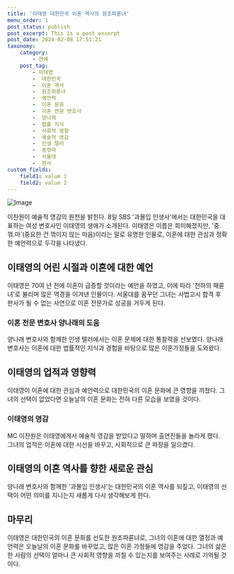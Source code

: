 ```yaml
---
title: '이태영 대한민국 이혼 역사의 원조파륜녀'
menu_order: 1
post_status: publish
post_excerpt: This is a post excerpt
post_date: 2024-02-08 17:51:21
taxonomy:
    category:
        - 연예
    post_tag:
        - 이태영
        -  대한민국
        -  이혼 역사
        -  원조파륜녀
        -  예언력
        -  이혼 문화
        -  이혼 전문 변호사
        -  양나래
        -  법률 지식
        -  사회적 영향
        -  예술적 영감
        -  인생 텔러
        -  중꺾마
        -  서울대
        -  판사
custom_fields:
    field1: value 1
    field2: value 2
---
```


![Image](https://mimgnews.pstatic.net/image/312/2024/02/08/0000648441_001_20240208090201352.jpg?type=w540)

이찬원이 예술적 영감의 원천을 밝힌다. 8일 SBS '과몰입 인생사'에서는 대한민국을 대표하는 여성 변호사인 이태영의 생애가 소개된다. 이태영은 이름은 희미해졌지만, '중.꺾.마'(중요한 건 꺾이지 않는 마음)이라는 말로 유명한 인물로, 이혼에 대한 관심과 정확한 예언력으로 두각을 나타냈다.
## 이태영의 어린 시절과 이혼에 대한 예언
이태영은 70여 년 전에 이혼이 급증할 것이라는 예언을 하였고, 이에 따라 '천하의 패륜녀'로 불리며 많은 역경을 이겨낸 인물이다. 서울대를 꿈꾸던 그녀는 사법고시 합격 후 판사가 될 수 없는 사연으로 이혼 전문가로 성공을 거두게 된다.
### 이혼 전문 변호사 양나래의 도움
양나래 변호사와 함께한 인생 텔러에서는 이혼 문제에 대한 통찰력을 선보였다. 양나래 변호사는 이혼에 대한 법률적인 지식과 경험을 바탕으로 많은 이혼가정들을 도와왔다. 
## 이태영의 업적과 영향력
이태영이 이혼에 대한 관심과 예언력으로 대한민국의 이혼 문화에 큰 영향을 끼쳤다. 그녀의 선택이 없었다면 오늘날의 이혼 문화는 전혀 다른 모습을 보였을 것이다.
### 이태영의 영감
MC 이찬원은 이태영에게서 예술적 영감을 받았다고 말하며 출연진들을 놀라게 했다. 그녀의 업적은 이혼에 대한 시선을 바꾸고, 사회적으로 큰 파장을 일으켰다.
## 이태영의 이혼 역사를 향한 새로운 관심
양나래 변호사와 함께한 '과몰입 인생사'는 대한민국의 이혼 역사를 되짚고, 이태영의 선택이 어떤 의미를 지니는지 새롭게 다시 생각해보게 한다.
## 마무리
이태영은 대한민국의 이혼 문화를 선도한 원조파륜녀로, 그녀의 이혼에 대한 열정과 예언력은 오늘날의 이혼 문화를 바꾸었고, 많은 이혼 가정들에 영감을 주었다. 그녀의 삶은 한 사람의 선택이 얼마나 큰 사회적 영향을 끼칠 수 있는지를 보여주는 사례로 기억될 것이다.
